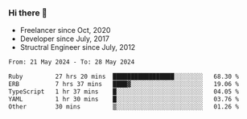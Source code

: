 ### Hi there 👋

- Freelancer since Oct, 2020
- Developer since July, 2017
- Structral Engineer since July, 2012

<!--START_SECTION:waka-->

```txt
From: 21 May 2024 - To: 28 May 2024

Ruby         27 hrs 20 mins  █████████████████░░░░░░░░   68.30 %
ERB          7 hrs 37 mins   ████▓░░░░░░░░░░░░░░░░░░░░   19.06 %
TypeScript   1 hr 37 mins    █░░░░░░░░░░░░░░░░░░░░░░░░   04.05 %
YAML         1 hr 30 mins    █░░░░░░░░░░░░░░░░░░░░░░░░   03.76 %
Other        30 mins         ▒░░░░░░░░░░░░░░░░░░░░░░░░   01.26 %
```

<!--END_SECTION:waka-->
